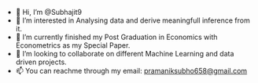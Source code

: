 - 👋 Hi, I’m @Subhajit9
- 👀 I’m interested in Analysing data and derive meaningfull inference from it.
- 🌱 I’m currently finished my Post Graduation in Economics with Econometrics as my Special Paper.
- 💞️ I’m looking to collaborate on different Machine Learning and data driven projects.
- 📫 You can reachme through my email: pramaniksubho658@gmail.com
